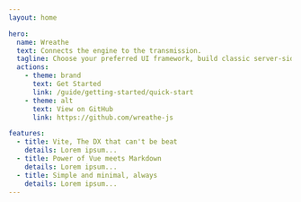 ```yaml
---
layout: home

hero:
  name: Wreathe
  text: Connects the engine to the transmission.
  tagline: Choose your preferred UI framework, build classic server-side rendered applications.
  actions:
    - theme: brand
      text: Get Started
      link: /guide/getting-started/quick-start
    - theme: alt
      text: View on GitHub
      link: https://github.com/wreathe-js

features:
  - title: Vite, The DX that can't be beat
    details: Lorem ipsum...
  - title: Power of Vue meets Markdown
    details: Lorem ipsum...
  - title: Simple and minimal, always
    details: Lorem ipsum...
---
```

